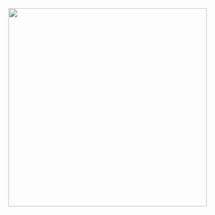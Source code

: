 <img src="/img/Robot/Design/Robot_Mechanisms/Drivetrain/holonomic_angled_omni_drive.png" width="400">

